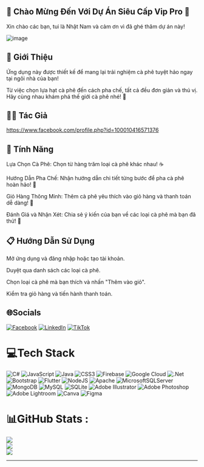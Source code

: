 ## 🎉 Chào Mừng Đến Với Dự Án Siêu Cấp Vip Pro 🎉

Xin chào các bạn, tui là Nhật Nam và cảm ơn vì đã ghé thăm dự án này! 


![image](https://github.com/user-attachments/assets/06251298-a5d6-4479-9b49-e29e76904bcc)


## 🚀 Giới Thiệu

  Ứng dụng này được thiết kế để mang lại trải nghiệm cà phê tuyệt hảo ngay tại ngôi nhà của bạn!
  
  Từ việc chọn lựa hạt cà phê đến cách pha chế, tất cả đều đơn giản và thú vị. Hãy cùng nhau khám phá thế giới cà phê nhé! 🎉


## 👨‍💻 Tác Giả

https://www.facebook.com/profile.php?id=100010416571376


## 🎈 Tính Năng

Lựa Chọn Cà Phê: Chọn từ hàng trăm loại cà phê khác nhau! ☕

Hướng Dẫn Pha Chế: Nhận hướng dẫn chi tiết từng bước để pha cà phê hoàn hảo! 📖

Giỏ Hàng Thông Minh: Thêm cà phê yêu thích vào giỏ hàng và thanh toán dễ dàng! 🛒

Đánh Giá và Nhận Xét: Chia sẻ ý kiến của bạn về các loại cà phê mà bạn đã thử! 🌟


## 📋 Hướng Dẫn Sử Dụng

Mở ứng dụng và đăng nhập hoặc tạo tài khoản.

Duyệt qua danh sách các loại cà phê.

Chọn loại cà phê mà bạn thích và nhấn "Thêm vào giỏ".

Kiểm tra giỏ hàng và tiến hành thanh toán.


## 🌐Socials
[![Facebook](https://img.shields.io/badge/Facebook-%231877F2.svg?logo=Facebook&logoColor=white)](https://facebook.com/https://www.facebook.com/profile.php?id=100010416571376) [![LinkedIn](https://img.shields.io/badge/LinkedIn-%230077B5.svg?logo=linkedin&logoColor=white)](https://linkedin.com/in/https://www.instagram.com/_nhutnam2004/) [![TikTok](https://img.shields.io/badge/TikTok-%23000000.svg?logo=TikTok&logoColor=white)](https://tiktok.com/@https://www.tiktok.com/@_beothichtaptav) 

# 💻Tech Stack
![C#](https://img.shields.io/badge/c%23-%23239120.svg?style=for-the-badge&logo=c-sharp&logoColor=white) ![JavaScript](https://img.shields.io/badge/javascript-%23323330.svg?style=for-the-badge&logo=javascript&logoColor=%23F7DF1E) ![Java](https://img.shields.io/badge/java-%23ED8B00.svg?style=for-the-badge&logo=java&logoColor=white) ![CSS3](https://img.shields.io/badge/css3-%231572B6.svg?style=for-the-badge&logo=css3&logoColor=white) ![Firebase](https://img.shields.io/badge/firebase-%23039BE5.svg?style=for-the-badge&logo=firebase) ![Google Cloud](https://img.shields.io/badge/Google%20Cloud-%234285F4.svg?style=for-the-badge&logo=google-cloud&logoColor=white) ![.Net](https://img.shields.io/badge/.NET-5C2D91?style=for-the-badge&logo=.net&logoColor=white) ![Bootstrap](https://img.shields.io/badge/bootstrap-%23563D7C.svg?style=for-the-badge&logo=bootstrap&logoColor=white) ![Flutter](https://img.shields.io/badge/Flutter-%2302569B.svg?style=for-the-badge&logo=Flutter&logoColor=white) ![NodeJS](https://img.shields.io/badge/node.js-6DA55F?style=for-the-badge&logo=node.js&logoColor=white) ![Apache](https://img.shields.io/badge/apache-%23D42029.svg?style=for-the-badge&logo=apache&logoColor=white) ![MicrosoftSQLServer](https://img.shields.io/badge/Microsoft%20SQL%20Sever-CC2927?style=for-the-badge&logo=microsoft%20sql%20server&logoColor=white) ![MongoDB](https://img.shields.io/badge/MongoDB-%234ea94b.svg?style=for-the-badge&logo=mongodb&logoColor=white) ![MySQL](https://img.shields.io/badge/mysql-%2300f.svg?style=for-the-badge&logo=mysql&logoColor=white) ![SQLite](https://img.shields.io/badge/sqlite-%2307405e.svg?style=for-the-badge&logo=sqlite&logoColor=white) ![Adobe Illustrator](https://img.shields.io/badge/adobeillustrator-%23FF9A00.svg?style=for-the-badge&logo=adobeillustrator&logoColor=white) ![Adobe Photoshop](https://img.shields.io/badge/adobephotoshop-%2331A8FF.svg?style=for-the-badge&logo=adobephotoshop&logoColor=white) ![Adobe Lightroom](https://img.shields.io/badge/Adobe%20Lightroom-31A8FF.svg?style=for-the-badge&logo=Adobe%20Lightroom&logoColor=white) ![Canva](https://img.shields.io/badge/Canva-%2300C4CC.svg?style=for-the-badge&logo=Canva&logoColor=white) 	![Figma](https://img.shields.io/badge/figma-%23F24E1E.svg?style=for-the-badge&logo=figma&logoColor=white)

# 📊GitHub Stats :
![](https://github-readme-stats.vercel.app/api?username=nhatnam&theme=radical&hide_border=false&include_all_commits=false&count_private=false)<br/>
![](https://github-readme-streak-stats.herokuapp.com/?user=nhatnam&theme=radical&hide_border=false)<br/>
![](https://github-readme-stats.vercel.app/api/top-langs/?username=nhatnam&theme=radical&hide_border=false&include_all_commits=false&count_private=false&layout=compact)

---
<!---
nhatnam2011/nhatnam2011 is a ✨ special ✨ repository because its `README.md` (this file) appears on your GitHub profile.
You can click the Preview link to take a look at your changes.
--->
